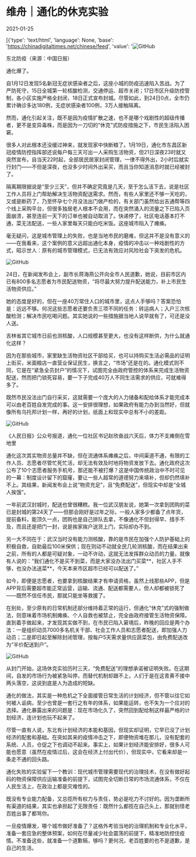 # 维舟｜通化的休克实验

2021-01-25

[{'type': 'text/html', 'language': None, 'base': 'https://chinadigitaltimes.net/chinese/feed', 'value': '![GitHub](https://chinadigitaltimes.net/chinese/files/2021/01/post-661974-600e904ae94ce.)

东北防疫（来源：中国日报）

通化爆了。

自1月12日发现5名新冠无症状感染者之后，这座小城的防疫迅速陷入苦战。为了严防死守，15日全城第一轮核酸检测，交通停运、超市关闭；17日市区升级防控管制，各小区实施严格全封闭，18日正式宣布封城。尽管如此，到24日0点，全市仍累计确诊多达180例，无症状感染者100例，3万人接触隔离。

然而，通化引起关注，既不是因为疫情扩散之速，也不是哪个戏剧性的超级传播者，更不是变异毒株，而是因为一刀切的“休克”式防疫措施之下，市民生活陷入困窘。

很多人对此根本还没缓过神来，就发现家中快断粮了。1月19日，通化市东昌区新冠疫情防控指挥部还说每户每三天可出一人采购生活物资，但21日深夜23时就又突然宣布，自当天22时起，全部居民居家封闭管理，一律不得外出，2小时后就实行封门——不但是深夜，也没多少时间外出采买，而且当你知道消息时就已经被封了。

隔离期限据说是“至少三天”，但并不确定究竟是几天，至于怎么活下去，说是社区工作人员将上门帮助解决生活物资配送需求。然而，有些人家里还不够一天吃的，又或是断药了，乃至怀孕七个月没法出门做产检的，有关部门虽然给出吉通帮等四个线上采购平台，但很多独居老人根本不会用，而在突然涌入的流量之下已陷入页面崩溃，甚至连前一天下的订单也被自动取消了。快递停了，社区电话基本打不通，菜无法配送，一些人家里每天只能白吃米饭。这座城市陷入了瘫痪。

毫无疑问，这是城市管理上的失败，也是当地市民的磨难，但这并不是没有意义的——在我看来，这个案例的意义远超出通化本身，疫情的冲击以一种戏剧性的方式，昭示世人：原有的城市管理模式，已无法有效应对风险社会下突发的危机。

![GitHub](https://chinadigitaltimes.net/chinese/files/2021/01/post-661974-600e904c845e1.)

24日，在新闻发布会上，副市长蒋海燕公开向全市人民道歉，她说，目前市区内已有800多名志愿者为市民配送物资，“将尽最大努力提升配送能力，补上市民生活物资供应。”

她的态度是好的，但在一座40万常住人口的城市里，这点人手够吗？答案恐怕是：远远不够。何况这些志愿者还要负责三项不同的任务：转运病人；入户三次核酸检测；解决市民吃喝问题。其实她说的一些措施据当地人说早就有了，可还是没人送。

吉林省其它城市日前也测核酸，人口规模甚至更大，也没有这样断供，为什么就通化这样？

因为在那些城市，家里缺生活物资社区干部给买，也可以持购买生活必需品的证明上街买，米面粮店一直营业保证民生，换言之，“市场”还是在的。通化模式则不同，它是在“紧急全员封户”的情况下，试图完全由政府管控的体系来完成生活物资配送，然而把门锁死容易，要一下子完成40万人不同生活需求的供应，可就难得多了。

既然市民没法出门自行采买，这就需要一个庞大的人力储备和配给体系才能完成本可以由老百姓自发完成的事。这一安排很理想，如果政府有能力办到当然好，但就像所有乌托邦计划一样，再好的计划，纸面上和现实中总有不小的差距。

![GitHub](https://chinadigitaltimes.net/chinese/files/2021/01/post-661974-600e904e760fa.)

《人民日报》公众号报道，通化一位社区书记赵欣奋战六天后，体力不支瘫倒在雪地里

通化这次其实物资总量并不缺，但在流通体系瘫痪之后，中间渠道不通，有限的工作人员、志愿者尽管忙死忙活，却无法有效及时地将物资发放下去。通化政府这次公布了10个志愿者服务手机号，那还能不被打爆？这是中国传统政治中不时可见的一幕：制度设计留下的窟窿，要让一些人超常的道德努力来填补，但却仍然填补不上。其结果，新闻发布会上说“物资充足”，且“免费配送”，但现实中却是“全城人挨饿”。

一年前武汉封城时，配送也曾很糟糕。我一位武汉朋友说，她第一次拿到团购的菜已是封城的第24天了——但那会刚好是过年之际，一般人家多少都备了点年货，提前备料，能顶久一点，团购也是自己排队去拿，不像通化不但封得早、措手不及，而且还是把门一封，说是挨家挨户送货上门，实际却办不到。

另一大不同在于：武汉当时没有能力测核酸，靠的是市民在加强个人防护基础上的积极自救，自助最后100米保供；现在则动不动就全民几轮测核酸，而在结果出来之前，所有的人都是可疑对象，一动不许动，这就无法发挥群众动员的力量。就像有人说的：“我们通化不是买不到菜，而是大家没办法出门买菜**，社区人手不够，也没办法送菜**，今天本来市区超市已经可以配送了。”

如今，即便是志愿者，也要拿到核酸结果才有申请资格，虽然上线那些APP，但是APP背后需要超市能正常运营，运输、流通、配送都需要人，但人却都被锁死了——既然不信任市民，那就只能坐等救援了。

在别处，至少原有的日常机制还部分维持着正常的运行，但通化“休克”式的强制做法，则意味着市场机制瘫痪、个人自救也被禁止，完全由政府接管生活物资保障。直到着手做起来，才发现其实做不到，在市民已陷入窘境后，昨晚的回应是两个办法：一是组织动员7000多名机关干部、社会工作人员和志愿者配送，即加强人力动员；二是即日起至解除封闭管理，按每户5天需求量供应蔬菜包，由免费配送改为“半价配送到户”。

![GitHub](https://chinadigitaltimes.net/chinese/files/2021/01/post-661974-600e905066e41.)

从封门开始，这场休克实验历时三天，“免费配送”的理想承诺被证明失败。在这期间，自发的市场行为被紧急叫停，而替代机制却跟不上，人们于是在这青黄不接中两头落空，这说到底是人为造成的短缺。

通化的做法，其实是一种危机之下全面接管日常生活的计划经济，但不管以往它如何被人诟病，至少也曾是一套行之有年的体系，如果能运转，也不失为一个应对的选择。通化暴露出来的问题是：现在市场化久了，突然回到配给制这样最严格的计划经济，连计划也玩不起来了。

尽管一直有人说，东北有计划经济的本能和基因，但现实却证明，它早已没了计划经济的配套和基础。在突如其来的疫情冲击之下，即便物资堆在那儿，没有配套的系统、人员，仓促之下也调动不起来。事实上，如果计划经济能安排好，很多人可能也愿意（虽然在疫情过后，这会在经济上付出代价），但现实中，它看来却是一条走不通的回头路。

通化失败的实验留下一个教训：现代城市管理需要现代的治理技术，在没有做好起码的物资保障供应运输准备的前提下，试图完全切断日常的市场流通体系，不仅在人民生活上，在政治上都是灾难性的。

既没有专业能力配备，又总揽所有权力与责任，势必是吃力不讨好的。因为垄断所有渠道的结果，其实也承担起了无限责任：既然什么都揽在自己头上，那就别怪老百姓出事了都骂你。

一旦疫情爆发，哪个城市做好准备了？这格外考验当地的治理机制和专业化水平，准备一套应急的整体预案，如何在尽量减少社会震荡的前提下，精准地防控住疫情。不准备这些，就准备一个道歉稿，够吗？更何况，老百姓要的也不是道歉，是自己的生活。


